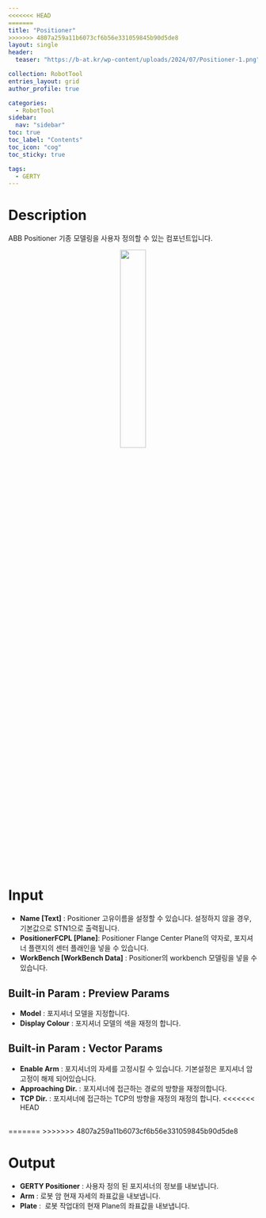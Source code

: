 ```yaml
---
<<<<<<< HEAD
=======
title: "Positioner"
>>>>>>> 4807a259a11b6073cf6b56e331059845b90d5de8
layout: single
header:
  teaser: "https://b-at.kr/wp-content/uploads/2024/07/Positioner-1.png"

collection: RobotTool
entries_layout: grid
author_profile: true

categories:
  - RobotTool
sidebar:
  nav: "sidebar"
toc: true
toc_label: "Contents"
toc_icon: "cog"
toc_sticky: true

tags: 
  - GERTY
---
```

# Description

ABB Positioner 기종 모델링을 사용자 정의할 수 있는 컴포넌트입니다.

<p align="center">  <img src="https://b-at.kr/wp-content/uploads/2024/07/Positioner-1.png" align="center" width="32%"></p>

# Input

* **Name [Text]** : Positioner 고유이름을 설정할 수 있습니다. 설정하지 않을 경우, 기본값으로 STN1으로 출력됩니다.
* **PositionerFCPL [Plane]**: Positioner Flange Center Plane의 약자로, 포지셔너 플랜지의 센터 플래인을 넣을 수 있습니다.
* **WorkBench [WorkBench Data]** : Positioner의 workbench 모델링을 넣을 수 있습니다.

## Built-in Param : Preview Params​

* **Model** : 포지셔너 모델을 지정합니다.
* **Display Colour** : 포지셔너 모델의 색을 재정의 합니다.

## Built-in Param : Vector Params​

* **Enable Arm** : 포지셔너의 자세를 고정시킬 수 있습니다. 기본설정은 포지셔너 암 고정이 해제 되어있습니다.
* **Approaching Dir.** : 포지셔너에 접근하는 경로의 방향을 재정의합니다.
* **TCP Dir.** : 포지셔너에 접근하는 TCP의 방향을 재정의 재정의 합니다.
<<<<<<< HEAD
<br>
=======
>>>>>>> 4807a259a11b6073cf6b56e331059845b90d5de8

# Output

* **GERTY Positioner** : 사용자 정의 된 포지셔너의 정보를 내보냅니다.
* **Arm** : 로봇 암 현재 자세의 좌표값을 내보냅니다.
* **Plate** :  로봇 작업대의 현재 Plane의 좌표값을 내보냅니다.
